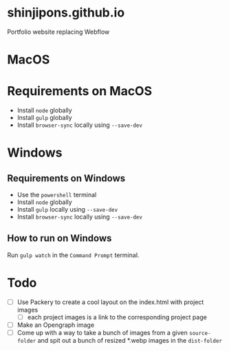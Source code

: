 # shinjipons.github.io

Portfolio website replacing Webflow

# MacOS

# Requirements on MacOS

- Install `node` globally
- Install `gulp` globally 
- Install `browser-sync` locally using `--save-dev`

# Windows

## Requirements on Windows

- Use the `powershell` terminal
- Install `node` globally
- Install `gulp` locally using `--save-dev`
- Install `browser-sync` locally using `--save-dev`

## How to run on Windows

Run `gulp watch` in the `Command Prompt` terminal.

# Todo

- [ ] Use Packery to create a cool layout on the index.html with project images
    - [ ] each project images is a link to the corresponding project page
- [ ] Make an Opengraph image
- [ ] Come up with a way to take a bunch of images from a given `source-folder` and spit out a bunch of resized *.webp images in the `dist-folder`